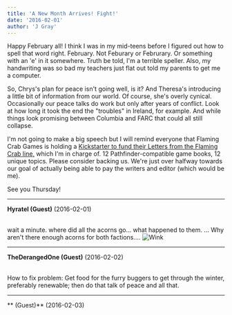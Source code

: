 ```yaml
---
title: 'A New Month Arrives! Fight!'
date: '2016-02-01'
author: 'J Gray'
---
```


<p>Happy February all! I think I was in my mid-teens before I figured out how to spell that word right. February. Not Feburary or Februrary. Or something with an 'e' in it somewhere. Truth be told, I'm a terrible speller. Also, my handwriting was so bad my teachers just flat out told my parents to get me a computer.</p><p>So, Chrys's plan for peace isn't going well, is it? And Theresa's introducing a little bit of information from our world. Of course, she's overly cynical. Occasionally our peace talks do work but only after years of conflict. Look at how long it took the end the "troubles" in Ireland, for example. And while things look promising between Columbia and FARC that could all still collapse. </p><p>I'm not going to make a big speech but I will remind everyone that Flaming Crab Games is holding a <a href="https://www.kickstarter.com/projects/1456806822/letters-from-the-flaming-crab-2016-for-the-pathfin" target="_blank">Kickstarter to fund their Letters from the Flaming Crab line,</a> which I'm in charge of. 12 Pathfinder-compatible game books, 12 unique topics. Please consider backing us. We're just over halfway towards our goal of actually being able to pay the writers and editor (which would be me).</p><p>See you Thursday!</p>

---
**Hyratel (Guest)** (2016-02-01)

<br> wait a minute. where did all the acorns go... what happened to them. ... Why aren't there enough acorns for both factions.... <img src="//smilies/wink1.gif" alt="Wink" border="0"><br>

---
**TheDerangedOne (Guest)** (2016-02-02)

<br> How to fix problem: Get food for the furry buggers to get through the winter, preferably renewable; then do that talk of peace and all that.

---
** (Guest)** (2016-02-03)

<br>


